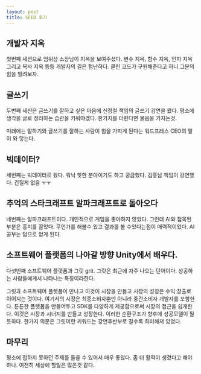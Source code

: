 ```yaml
---
layout: post
title: SEED 후기
---
```


## 개발자 지옥

첫번째 세션으로 엄위상 소장님이 지옥을 보여주셨다. 변수 지옥, 함수 지옥, 인자 지옥 그리고 복사 지옥 등등 개발자의 길은 험난하다. 클린 코드가 구원해준다고 하니 그분의 힘을 빌려보자.

## 글쓰기

두번째 세션은 글쓰기를 잘하고 싶은 마음에 신정철 책임의 글쓰기 강연을 왔다. 평소에 생각을 글로 정리하는 습관을 키워야겠다.  한가지를 더한다면 물음을 가지는것.

미래에는 말하기와 글쓰기를 잘하는 사람이 힘을 가지게 된다는 워드프레스 CEO의 말이 와 닿는다.

## 빅데이터?

세번째는 빅데이터로 왔다. 워낙 핫한 분야이기도 하고 궁금했다. 김흥남 책임이 강연했다. 건질게 없음 ㅜㅜ

## 추억의 스타크래프트 알파크래프트로 돌아오다

네번째는 알파크래프트이다. 개인적으로 게임을 좋아하지 않았다. 그런데 AI와 접목된 부분은 흥미를 끌었다. 무언가를 해볼수 있고 결과를 볼 수있다는점이 매력적이었다. AI 공부는 덤으로 얻게 된다. 

## 소프트웨어 플랫폼의 나아갈 방향 Unity에서 배우다.

다섯번째 소프트웨어 플랫폼과 그릿 grit. 그릿은 최근에 자주 나오는 단어이다. 성공하는 사람들에게서 나타나는 특징이라한다.

그릿과 소프트웨어 플렛폼이 만나고 이것이 시장을 만들고 시장의 성장은 수익 창출로 이어지는 것이다. 여기서의 시장은 최종소비자뿐만 아니라 중간소비자 개발자를 포함한다. 튼튼한 플렛폼을 만들어두고 SDK를 다양하게 제공함으로써 시장의 접근을 쉽게한다. 이것은  시장과 시너지를 만들고 성장한다. 이러한 순환구조가 향후에 성공모델이 될 듯하다. 한가지 의문은 그릿이란 키워드는 강연후반부로 갈수록 희미해져 있었다.

## 마무리

평소에 접하지 못하던 주제를 들을 수 있어서 매우 좋았다. 좀 더 활력이 생겼다고 해야하나. 여전히 세상에 할일은 많은것 같다.
